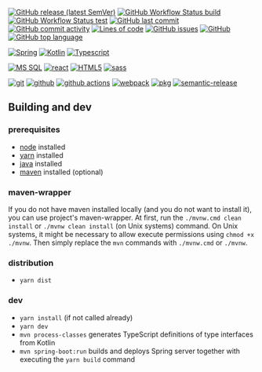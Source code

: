 [![GitHub release (latest SemVer)](https://img.shields.io/github/v/release/sciator/hana?&style=for-the-badge)](https://github.com/sciator/hana/releases)
[![GitHub Workflow Status build](https://img.shields.io/github/workflow/status/sciator/hana/Release?&style=for-the-badge)](https://github.com/sciator/hana/releases)
[![GitHub Workflow Status test](https://img.shields.io/github/workflow/status/sciator/hana/Tests?label=tests&style=for-the-badge)](https://github.com/sciator/hana/actions?query=workflow%3ATests)
[![GitHub last commit](https://img.shields.io/github/last-commit/sciator/hana?&style=for-the-badge)](https://github.com/sciator/hana/commits/master)
[![GitHub commit activity](https://img.shields.io/github/commit-activity/m/sciator/hana?&style=for-the-badge)](https://github.com/sciator/hana/graphs/commit-activity)
[![Lines of code](https://img.shields.io/tokei/lines/github/sciator/hana?&style=for-the-badge)](https://github.com/sciator/hana/pulse)
[![GitHub issues](https://img.shields.io/github/issues/sciator/hana?&style=for-the-badge)](https://github.com/sciator/hana/issues)
[![GitHub](https://img.shields.io/github/license/sciator/hana?&style=for-the-badge)](https://github.com/sciator/hana/blob/master/license.md)
[![GitHub top language](https://img.shields.io/github/languages/top/sciator/hana?&style=for-the-badge)](https://github.com/sciator/hana)

[![Spring](https://img.shields.io/badge/spring%20-%236DB33F.svg?&style=for-the-badge&logo=spring&logoColor=white)](https://spring.io/)
[![Kotlin](https://img.shields.io/badge/kotlin-%230095D5.svg?&style=for-the-badge&logo=kotlin&logoColor=white)](https://kotlinlang.org/)
[![Typescript](https://img.shields.io/badge/typescript%20-%23007ACC.svg?&style=for-the-badge&logo=typescript&logoColor=white)](https://www.typescriptlang.org/)

[![MS SQL](https://img.shields.io/badge/-MS%20SQL-%23CC2927.svg?&style=for-the-badge&logo=Microsoft-SQL-Server&logoColor=white)](https://www.microsoft.com/cs-cz/sql-server/)
[![react](https://img.shields.io/badge/react%20-%2320232a.svg?&style=for-the-badge&logo=react&logoColor=%2361DAFB)](https://reactjs.org/)
[![HTML5](https://img.shields.io/badge/html5%20-%23E34F26.svg?&style=for-the-badge&logo=html5&logoColor=white)](https://www.w3schools.com/html/)
[![sass](https://img.shields.io/badge/SASS%20-hotpink.svg?&style=for-the-badge&logo=SASS&logoColor=white)](https://sass-lang.com/)

[![git](https://img.shields.io/badge/git%20-%23F05033.svg?&style=for-the-badge&logo=git&logoColor=white)](https://git-scm.com/)
[![github](https://img.shields.io/badge/github%20-%23121011.svg?&style=for-the-badge&logo=github&logoColor=white)](https://github.com/)
[![github actions](https://img.shields.io/badge/GH%20Actions-%23161616.svg?&style=for-the-badge&logo=github&logoColor=white)](https://github.com/actions)
[![webpack](https://img.shields.io/badge/webpack%20-%238DD6F9.svg?&style=for-the-badge&logo=webpack&logoColor=black)](https://webpack.js.org/)
[![pkg](https://img.shields.io/badge/-%20%20%F0%9F%93%A6PKG-%23777777?&style=for-the-badge&logoColor=white)](https://github.com/vercel/pkg)
[![semantic-release](https://img.shields.io/badge/%20%20%F0%9F%93%A6%F0%9F%9A%80-semantic--release-e10079.svg?&style=for-the-badge&logoColor=white)](https://github.com/semantic-release/semantic-release)


## Building and dev

### prerequisites
   - [node](https://nodejs.org/) installed
   - [yarn](https://yarnpkg.com/) installed
   - [java](https://java.com/) installed
   - [maven](https://maven.apache.org/) installed (optional)

### maven-wrapper
If you do not have maven installed locally (and you do not want to install it), you can use project's maven-wrapper.
At first, run the ```./mvnw.cmd clean install``` or ```./mvnw clean install``` (on Unix systems) command.
On Unix systems, it might be necessary to allow execute permissions using ```chmod +x ./mvnw```.
Then simply replace the ```mvn``` commands with ```./mvnw.cmd``` or ```./mvnw```.

### distribution
   - ```yarn dist```

### dev
   - ```yarn install``` (if not called already)
   - ```yarn dev```
   - ```mvn process-classes``` generates TypeScript definitions of type interfaces from Kotlin
   - ```mvn spring-boot:run``` builds and deploys Spring server together with executing the ```yarn build``` command